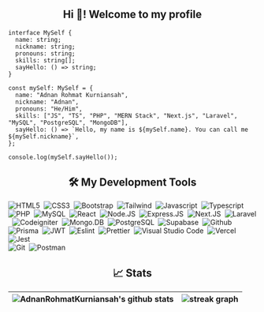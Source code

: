
<h2 align="center">
  Hi 👋! Welcome to my profile
</h2>

```
interface MySelf {
  name: string;
  nickname: string;
  pronouns: string;
  skills: string[];
  sayHello: () => string;
}

const mySelf: MySelf = {
  name: "Adnan Rohmat Kurniansah",
  nickname: "Adnan",
  pronouns: "He/Him",
  skills: ["JS", "TS", "PHP", "MERN Stack", "Next.js", "Laravel", "MySQL", "PostgreSQL", "MongoDB"],
  sayHello: () => `Hello, my name is ${mySelf.name}. You can call me ${mySelf.nickname}`,
};

console.log(mySelf.sayHello());
```


<h2 align="center">
  🛠 My Development Tools
</h2>

![HTML5](https://img.shields.io/badge/-HTML5-2f1a47?style=flat&logo=html5)&nbsp; 
![CSS3](https://img.shields.io/badge/-CSS3-2f1a47?style=flat&logo=css3&logoColor=039be5)&nbsp;
![Bootstrap](https://img.shields.io/badge/-Bootstrap-2f1a47?style=flat&logo=bootstrap)&nbsp;
![Tailwind](https://img.shields.io/badge/-Tailwind%20CSS-2f1a47?style=flat&logo=tailwindcss)&nbsp;
![Javascript](https://img.shields.io/badge/-Javascript-2f1a47?style=flat&logo=javascript)&nbsp;
![Typescript](https://img.shields.io/badge/-Typescript-2f1a47?style=flat&logo=typescript)&nbsp;
![PHP](https://img.shields.io/badge/-PHP-2f1a47?style=flat&logo=php)&nbsp;
![MySQL](https://img.shields.io/badge/-MySQL-00000F?style=flat&logo=MySQL)&nbsp;
![React](https://img.shields.io/badge/-React-2f1a47?style=flat&logo=react)&nbsp;
![Node.JS](https://img.shields.io/badge/-Node.JS-2f1a47?style=flat&logo=node.js)&nbsp;
![Express.JS](https://img.shields.io/badge/-Express-2f1a47?style=flat&logo=express)&nbsp;
![Next.JS](https://img.shields.io/badge/-Next.JS-2f1a47?style=flat&logo=next.js)&nbsp;
![Laravel](https://img.shields.io/badge/-Laravel-2f1a47?style=flat&logo=Laravel)&nbsp;
![Codeigniter](https://img.shields.io/badge/-Codeigniter-2f1a47?style=flat&logo=Codeigniter)&nbsp;
![Mongo.DB](https://img.shields.io/badge/MongoDB-2f1a47?style=flat&logo=mongodb&logoColor=4EA94B)&nbsp;
![PostgreSQL](https://img.shields.io/badge/PostgreSQL-2f1a47?style=flat&logo=postgresql&logoColor=white)&nbsp;
![Supabase](https://img.shields.io/badge/Supabase-2f1a47?style=flat&logo=supabase&logoColor=white)&nbsp;
![Github](https://img.shields.io/badge/GitHub-2f1a47?style=flat&logo=github&logoColor=white)&nbsp;
![Prisma](https://img.shields.io/badge/Prisma-2f1a47?flat&logo=Prisma&logoColor=white)&nbsp;
![JWT](https://img.shields.io/badge/JWT-2f1a47?style=flat&logo=json-web-tokens&logoColor=pink)&nbsp;
![Eslint](https://img.shields.io/badge/eslint-2f1a47?style=flat&logo=eslint&logoColor=white)&nbsp;
![Prettier](https://img.shields.io/badge/prettier-2f1a47?style=flat&logo=prettier&logoColor=F7BA3E)&nbsp;
![Visual Studio Code](https://img.shields.io/badge/Visual_Studio_Code-2f1a47?style=flat&logo=visual%20studio%20code&logoColor=0078D4)&nbsp;
![Vercel](https://img.shields.io/badge/Vercel-2f1a47?style=flat&logo=vercel&logoColor=white)&nbsp;
![Jest](https://img.shields.io/badge/Jest-2f1a47?style=flat&logo=Jest&logoColor=white)&nbsp;  
![Git](https://img.shields.io/badge/-Git-2f1a47?style=flat&logo=git)&nbsp;
![Postman](https://img.shields.io/badge/-Postman-2f1a47?style=flat&logo=postman)&nbsp;

 
<h2 align="center">
  📈 Stats
</h2>

| <img align="center" src="https://github-readme-stats.vercel.app/api?username=AdnanRohmatKurniansah&hide_title=false&hide_rank=false&show_icons=true&include_all_commits=true&count_private=true&disable_animations=false&theme=tokyonight&locale=en&hide_border=true" alt="AdnanRohmatKurniansah's github stats" /> | <img src="https://streak-stats.demolab.com?user=AdnanRohmatKurniansah&locale=en&mode=daily&theme=tokyonight&hide_border=true&border_radius=5" alt="streak graph"  /> | 
| ------------- | ------------- |

 
 

